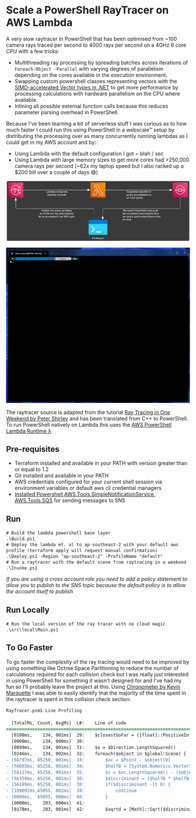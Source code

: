 # Scale a PowerShell RayTracer on AWS Lambda
A very slow raytracer in PowerShell that has been optimised from ~100 camera rays traced per second to 4000 rays per second on a 4GHz 6 core CPU with a few tricks:
 - Multithreading ray processing by spreading batches across iterations of `Foreach-Object -Parallel` with varying degrees of parallelism depending on the cores available in the execution environment.
 - Swapping custom powershell classes representing vectors with the [SIMD-accelerated Vector types in .NET](https://docs.microsoft.com/en-us/dotnet/standard/simd) to get more performance by processing calculations with hardware parallelism on the CPU where available.
 - Inlining all possible external function calls because this reduces parameter parsing overhead in PowerShell.

Because I've been learning a bit of serverless stuff I was curious as to how much faster I could run this using PowerShell in a webscale™ setup by distributing the processing over as many concurrently running lambdas as I could get in my AWS account and by:  
 - Using Lambda with the default configuration I got ~ blah / sec
 - Using Lambda with large memory sizes to get more cores had >250,000 camera rays per second (~62x my laptop speed but I also racked up a $200 bill over a couple of days 😅)

![Crappy Diagram](/artifacts/diagram.png)

![Crappy Render](/artifacts/render.gif)

The raytracer source is adapted from the tutorial [Ray Tracing in One Weekend by Peter Shirley](https://raytracing.github.io/books/RayTracingInOneWeekend.html) and has been translated from C++ to PowerShell.  
To run PowerShell natively on Lambda this uses the [AWS PowerShell Lambda Runtime λ](https://aws.amazon.com/blogs/compute/introducing-the-powershell-custom-runtime-for-aws-lambda/)

## Pre-requisites
 - Terraform installed and available in your PATH with version greater than or equal to 1.2
 - Git installed and available in your PATH
 - AWS credentials configured for your current shell session via environment variables or default aws cli credential managers
 - [Installed Powershell AWS.Tools.SimpleNotificationService, AWS.Tools.SQS](https://docs.aws.amazon.com/powershell/latest/userguide/pstools-getting-set-up-windows.html) for sending messages to SNS

## Run
```pwsh
# Build the lambda powershell base layer
.\Build.ps1
# Deploy the lambda et. al to ap-southeast-2 with your default aws profile (terraform apply will request manual confirmation)
.\Deploy.ps1 -Region "ap-southeast-2" -ProfileName "default"
# Run a raytracer with the default scene from raytracing in a weekend
.\Invoke.ps1
```
*If you are using a cross account role you need to add a policy statement to allow you to publish to the SNS topic because the default policy is to allow the account itself to publish*

## Run Locally
```pwsh
# Run the local version of the ray tracer with no cloud magic
.\src\local\Main.ps1
```

## To Go Faster
To go faster the complexity of the ray tracing would need to be improved by using something like Octree Space Partitioning to reduce the number of calculations required for each collision check but I was really just interested in using PowerShell for something it wasn't designed for and I've had my fun so I'll probably leave the project at this. Using [Chronometer by Kevin Marquette](https://github.com/KevinMarquette/Chronometer) I was able to easily identify that the majority of the time spent in the raytracer is spent in this collision check section:
```diff
RayTracer.psm1 Line Profiling

  [TotalMs, Count, AvgMs]  L#:    Line of code
=============================================================================================
  [0108ms,    134, 001ms]  29:    $closestSoFar = ([float]::PositiveInfinity)
  [0000ms,    134, 000ms]  30:
  [0099ms,    134, 001ms]  31:    $a = $Direction.LengthSquared()
  [0246ms,    134, 002ms]  32:    foreach($object in $global:Scene) {
- [56797ms, 65258, 001ms]  33:        $oc = $Point - $object[0]
- [56093ms, 65258, 001ms]  34:        $halfB = [System.Numerics.Vector3]::Dot($oc, $Direction)
- [56117ms, 65258, 001ms]  35:        $c = $oc.LengthSquared() - ($object[1] * $object[1])
- [56359ms, 65258, 001ms]  36:        $discriminant = ($halfB * $halfB) - ($a * $c)
- [56189ms, 65258, 001ms]  38:        if($discriminant -lt 0) {
- [109092ms,65055, 002ms]  39:            continue
- [0000ms,  65055, 000ms]  40:        }
  [0000ms,    203, 000ms]  41:
  [0178ms,    203, 001ms]  42:        $sqrtd = [Math]::Sqrt($discriminant)
```